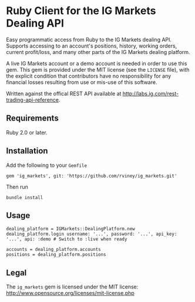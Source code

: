 # Ruby Client for the IG Markets Dealing API

Easy programmatic access from Ruby to the IG Markets dealing API. Supports accessing to an account's positions,
history, working orders, current profit/loss, and many other parts of the IG Markets dealing platform.

A live IG Markets account or a demo account is needed in order to use this gem. This gem is provided under the
MIT license (see the `LICENSE` file), with the explicit condition that contributors have no responsibility for
any financial losses resulting from use or mis-use of this software.

Written against the offical REST API available at http://labs.ig.com/rest-trading-api-reference.

## Requirements

Ruby 2.0 or later.

## Installation

Add the following to your `Gemfile`

    gem 'ig_markets', git: 'https://github.com/rviney/ig_markets.git'

Then run

    bundle install

## Usage

    dealing_platform = IGMarkets::DealingPlatform.new
    dealing_platform.login username: '...', password: '...', api_key: '...', api: :demo # Switch to :live when ready

    accounts = dealing_platform.accounts
    positions = dealing_platform.positions

## Legal

The `ig_markets` gem is licensed under the MIT license: http://www.opensource.org/licenses/mit-license.php
